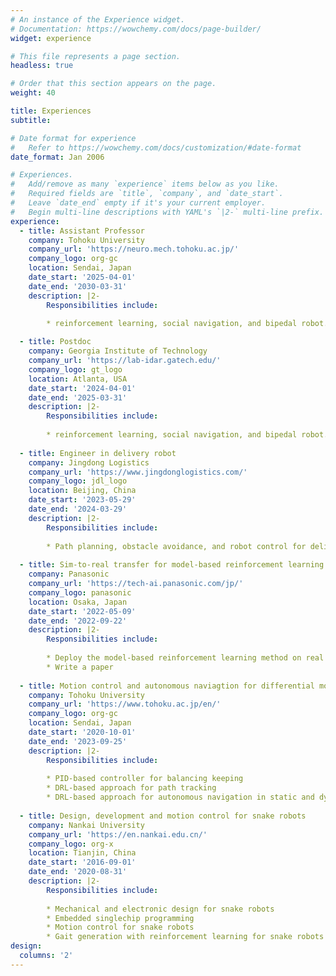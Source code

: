 ```yaml
---
# An instance of the Experience widget.
# Documentation: https://wowchemy.com/docs/page-builder/
widget: experience

# This file represents a page section.
headless: true

# Order that this section appears on the page.
weight: 40

title: Experiences
subtitle:

# Date format for experience
#   Refer to https://wowchemy.com/docs/customization/#date-format
date_format: Jan 2006

# Experiences.
#   Add/remove as many `experience` items below as you like.
#   Required fields are `title`, `company`, and `date_start`.
#   Leave `date_end` empty if it's your current employer.
#   Begin multi-line descriptions with YAML's `|2-` multi-line prefix.
experience:
  - title: Assistant Professor
    company: Tohoku University
    company_url: 'https://neuro.mech.tohoku.ac.jp/'
    company_logo: org-gc
    location: Sendai, Japan
    date_start: '2025-04-01'
    date_end: '2030-03-31'
    description: |2-
        Responsibilities include:
        
        * reinforcement learning, social navigation, and bipedal robot.

  - title: Postdoc
    company: Georgia Institute of Technology
    company_url: 'https://lab-idar.gatech.edu/'
    company_logo: gt_logo
    location: Atlanta, USA
    date_start: '2024-04-01'
    date_end: '2025-03-31'
    description: |2-
        Responsibilities include:
        
        * reinforcement learning, social navigation, and bipedal robot.
    
  - title: Engineer in delivery robot
    company: Jingdong Logistics
    company_url: 'https://www.jingdonglogistics.com/'
    company_logo: jdl_logo
    location: Beijing, China
    date_start: '2023-05-29'
    date_end: '2024-03-29'
    description: |2-
        Responsibilities include:
        
        * Path planning, obstacle avoidance, and robot control for delivery robots.
    
  - title: Sim-to-real transfer for model-based reinforcement learning methods on robotic arms
    company: Panasonic
    company_url: 'https://tech-ai.panasonic.com/jp/'
    company_logo: panasonic
    location: Osaka, Japan
    date_start: '2022-05-09'
    date_end: '2022-09-22'
    description: |2-
        Responsibilities include:
        
        * Deploy the model-based reinforcement learning method on real robotic arms.
        * Write a paper
        
  - title: Motion control and autonomous naviagtion for differential mobile robot and wheeled bipedal robot
    company: Tohoku University
    company_url: 'https://www.tohoku.ac.jp/en/'
    company_logo: org-gc
    location: Sendai, Japan
    date_start: '2020-10-01'
    date_end: '2023-09-25'
    description: |2-
        Responsibilities include:
        
        * PID-based controller for balancing keeping
        * DRL-based approach for path tracking
        * DRL-based approach for autonomous navigation in static and dynamic environments
        
  - title: Design, development and motion control for snake robots
    company: Nankai University
    company_url: 'https://en.nankai.edu.cn/'
    company_logo: org-x
    location: Tianjin, China
    date_start: '2016-09-01'
    date_end: '2020-08-31'
    description: |2-
        Responsibilities include:
        
        * Mechanical and electronic design for snake robots
        * Embedded singlechip programming
        * Motion control for snake robots
        * Gait generation with reinforcement learning for snake robots
design:
  columns: '2'
---
```


